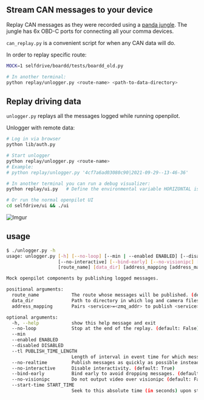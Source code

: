 Stream CAN messages to your device
-------------

Replay CAN messages as they were recorded using a [panda jungle](https://comma.ai/shop/products/panda-jungle). The jungle has 6x OBD-C ports for connecting all your comma devices.

`can_replay.py` is a convenient script for when any CAN data will do.

In order to replay specific route:
```bash
MOCK=1 selfdrive/boardd/tests/boardd_old.py

# In another terminal:
python replay/unlogger.py <route-name> <path-to-data-directory>
```

Replay driving data
-------------

`unlogger.py` replays all the messages logged while running openpilot.

Unlogger with remote data:

```bash
# Log in via browser
python lib/auth.py

# Start unlogger
python replay/unlogger.py <route-name>
# Example:
# python replay/unlogger.py '4cf7a6ad03080c90|2021-09-29--13-46-36'

# In another terminal you can run a debug visualizer:
python replay/ui.py   # Define the environmental variable HORIZONTAL is the ui layout is too tall

# Or run the normal openpilot UI
cd selfdrive/ui && ./ui
```

![Imgur](https://i.imgur.com/Yppe0h2.png)

## usage
``` bash
$ ./unlogger.py -h
usage: unlogger.py [-h] [--no-loop] [--min | --enabled ENABLED] [--disabled DISABLED] [--tl PUBLISH_TIME_LENGTH] [--no-realtime]
                   [--no-interactive] [--bind-early] [--no-visionipc] [--start-time START_TIME]
                   [route_name] [data_dir] [address_mapping [address_mapping ...]]

Mock openpilot components by publishing logged messages.

positional arguments:
  route_name            The route whose messages will be published. (default: None)
  data_dir              Path to directory in which log and camera files are located. (default: None)
  address_mapping       Pairs <service>=<zmq_addr> to publish <service> on <zmq_addr>. (default: None)

optional arguments:
  -h, --help            show this help message and exit
  --no-loop             Stop at the end of the replay. (default: False)
  --min
  --enabled ENABLED
  --disabled DISABLED
  --tl PUBLISH_TIME_LENGTH
                        Length of interval in event time for which messages should be published. (default: None)
  --no-realtime         Publish messages as quickly as possible instead of realtime. (default: True)
  --no-interactive      Disable interactivity. (default: True)
  --bind-early          Bind early to avoid dropping messages. (default: False)
  --no-visionipc        Do not output video over visionipc (default: False)
  --start-time START_TIME
                        Seek to this absolute time (in seconds) upon starting playback. (default: 0.0)
```
